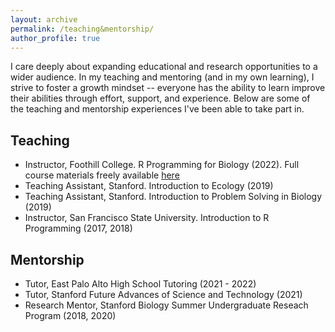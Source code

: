 ```yaml
---
layout: archive
permalink: /teaching&mentorship/
author_profile: true
---
```


I care deeply about expanding educational and research opportunities to a wider audience. In my teaching and mentoring (and in my own learning), I strive to foster a growth mindset -- everyone has the ability to learn improve their abilities through effort, support, and experience.
Below are some of the teaching and mentorship experiences I've been able to take part in.

## Teaching ##

- Instructor, Foothill College. R Programming for Biology (2022). Full course materials freely available <a href="https://github.com/lcouper/RprogrammingCourse"> here</a>   
- Teaching Assistant, Stanford. Introduction to Ecology (2019)   
- Teaching Assistant, Stanford. Introduction to Problem Solving in Biology (2019)
- Instructor, San Francisco State University. Introduction to R Programming (2017, 2018)   

## Mentorship ##

- Tutor, East Palo Alto High School Tutoring (2021 - 2022)   
- Tutor, Stanford Future Advances of Science and Technology (2021)   
- Research Mentor, Stanford Biology Summer Undergraduate Reseach Program (2018, 2020)  
